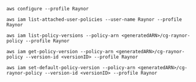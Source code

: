 `aws configure --profile Raynor`

`aws iam list-attached-user-policies --user-name Raynor --profile Raynor`

`aws iam list-policy-versions --policy-arn <generatedARN>/cg-raynor-policy --profile Raynor`

`aws iam get-policy-version --policy-arn <generatedARN>/cg-raynor-policy --version-id <versionID> --profile Raynor`

`aws iam set-default-policy-version --policy-arn <generatedARN>/cg-raynor-policy --version-id <versionID> --profile Raynor`
